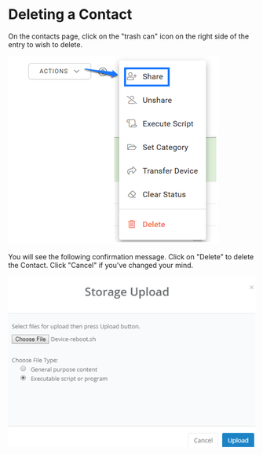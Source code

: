 # Deleting a Contact

On the contacts page, click on the "trash can" icon on the right side of the entry to wish to delete.

![](../../.gitbook/assets/image%20%2863%29.png)

You will see the following confirmation message.  Click on "Delete" to delete the Contact.  Click "Cancel" if you've changed your mind.

![](../../.gitbook/assets/image%20%28130%29.png)

